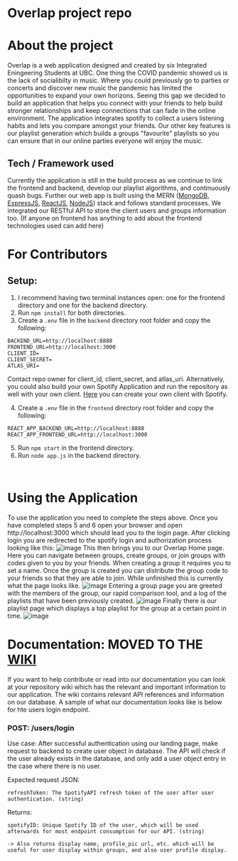# Overlap project repo

# About the project
Overlap is a web application designed and created by six Integrated Eningeering Students at UBC. One thing the COVID pandemic showed us is the lack of socialibilty in music. Where you could previously go to parties or concerts and discover new music the pandemic has limited the opportunities to expand your own horizons. Seeing this gap we decided to build an application that helps you connect with your friends to help build stronger relationships and keep connections that can fade in the online environment. The application integrates spotify to collect a users listening habits and lets you compare amongst your friends. Our other key features is our playlist generation which builds a groups "favourite" playlists so you can ensure that in our online parties everyone will enjoy the music. 
## Tech / Framework used
Currently the application is still in the build process as we continue to link the frontend and backend, develop our playlist algorithms, and continuously quash bugs. Further our web app is built using the MERN ([MongoDB](https://www.mongodb.com), [ExpressJS](https://expressjs.com), [ReactJS](https://reactjs.org), [NodeJS](https://nodejs.org/en/)) stack and follows standard processes. We integrated our RESTful API to store the client users and groups information too. (If anyone on frontend has anything to add about the frontend technologies used can add here)

# For Contributors
## Setup:
1. I recommend having two terminal instances open: one for the frontend directory and one for the backend directory.
2. Run `npm install` for both directories.
3. Create a `.env` file in the `backend` directory root folder and copy the following:
```
BACKEND_URL=http://localhost:8888
FRONTEND_URL=http://localhost:3000
CLIENT_ID=
CLIENT_SECRET=
ATLAS_URI=
```
Contact repo owner for client_id, client_secret, and atlas_uri. Alternatively, you could also build your own Spotify Application and run the repository as well with your own client. [Here](https://developer.spotify.com/dashboard/applications) you can create your own client with Spotify.

4. Create a `.env` file in the `frontend` directory root folder and copy the following:
```
REACT_APP_BACKEND_URL=http://localhost:8888
REACT_APP_FRONTEND_URL=http://localhost:3000
```
5. Run `npm start` in the frontend directory.
6. Run `node app.js` in the backend directory.  
<br/>

# Using the Application
To use the application you need to complete the steps above. Once you have completed steps 5 and 6 open your browser and open http://localhost:3000 which should lead you to the login page. After clicking login you are redirected to the spotify login and authorization process looking like this:
![image](https://user-images.githubusercontent.com/51245035/109400671-f796dc80-7917-11eb-9f46-1189a9baf4ea.png)
This then brings you to our Overlap Home page. Here you can navigate between groups, create groups, or join groups with codes given to you by your friends. When creating a group it requires you to set a name. Once the group is created you can distribute the group code to your friends so that they are able to join. While unfinished this is currently what the page looks like.
![image](https://user-images.githubusercontent.com/51245035/109400726-417fc280-7918-11eb-8dd2-f30f3f4f4382.png)
Entering a group page you are greeted with the members of the group, our rapid comparison tool, and a log of the playlists that have been previously created.
![image](https://user-images.githubusercontent.com/51245035/109400777-a0ddd280-7918-11eb-90e4-d43afe4a03ce.png)
Finally there is our playlist page which displays a top playlist for the group at a certain point in time.
![image](https://user-images.githubusercontent.com/51245035/109400793-b94ded00-7918-11eb-9e19-56790b6617d2.png)

# Documentation: MOVED TO THE [WIKI](https://github.com/IGEN330-Overlap/Overlap/wiki)
If you want to help contribute or read into our documentation you can look at your repository wiki which has the relevant and important information to our application.
The wiki contains relevant API references and information on our database. A sample of what our documentation looks like is below for hte users login endpoint.
### POST: /users/login
Use case:
After successful authentication using our landing page, make request to backend to create user object in database. The API will check if the user already exists in the database, and only add a user object entry in the case where there is no user.

Expected request JSON:
```
refreshToken: The SpotifyAPI refresh token of the user after user authentication. (string)
```
Returns:
```
spotifyID: Unique Spotify ID of the user, which will be used afterwards for most endpoint consumption for our API. (string)

-> Also returns display name, profile_pic url, etc. which will be useful for user display within groups, and also user profile display.
```
